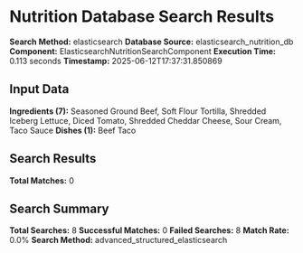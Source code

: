 # Nutrition Database Search Results

**Search Method:** elasticsearch
**Database Source:** elasticsearch_nutrition_db
**Component:** ElasticsearchNutritionSearchComponent
**Execution Time:** 0.113 seconds
**Timestamp:** 2025-06-12T17:37:31.850869

## Input Data
**Ingredients (7):** Seasoned Ground Beef, Soft Flour Tortilla, Shredded Iceberg Lettuce, Diced Tomato, Shredded Cheddar Cheese, Sour Cream, Taco Sauce
**Dishes (1):** Beef Taco

## Search Results
**Total Matches:** 0

## Search Summary
**Total Searches:** 8
**Successful Matches:** 0
**Failed Searches:** 8
**Match Rate:** 0.0%
**Search Method:** advanced_structured_elasticsearch
